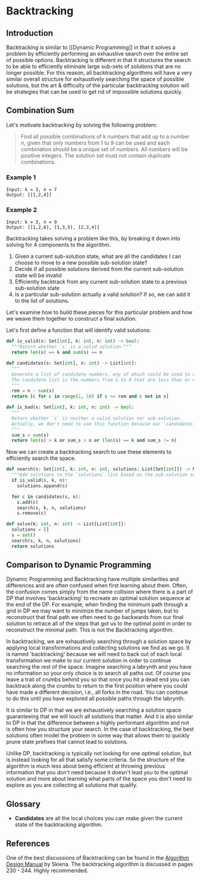 # Backtracking

## Introduction
Backtracking is similar to [[Dynamic Programming]] in that it solves a problem by efficiently performing an exhaustive search over the entire set of possible options. Backtracking is different in that it structures the search to be able to efficiently eliminate large sub-sets of solutions that are no longer possible. For this reason, all backtracking algorithms will have a very similar overall structure for exhaustively searching the space of possible solutions, but the art & difficulty of the particular backtracking solution will be strategies that can be used to get rid of impossible solutions quickly.

## Combination Sum
Let's motivate backtracking by solving the following problem:

> Find all possible combinations of k numbers that add up to a number n, given that only numbers from 1 to 9 can be used and each combination should be a unique set of numbers. All numbers will be positive integers. The solution set must not contain duplicate combinations.

### Example 1
```
Input: k = 3, n = 7
Output: [[1,2,4]]
```

### Example 2
```
Input: k = 3, n = 9
Output: [[1,2,6], [1,3,5], [2,3,4]]
```

Backtracking takes solving a problem like this, by breaking it down into solving for 4 components to the algorithm.

1. Given a current sub-solution state, what are all the candidates I can choose to move to a new possible sub-solution state?
2. Decide if all possible solutions derived from the current sub-solution state will be invalid
3. Efficiently backtrack from any current sub-solution state to a previous sub-solution state
4. Is a particular sub-solution actually a valid solution? If so, we can add it to the list of solutions.

Let's examine how to build these pieces for this particular problem and how we weave them together to construct a final solution.

Let's first define a function that will identify valid solutions:
```python
def is_valid(s: Set[int], k: int, n: int) -> bool:
  """Return whether `s` is a valid solution."""
  return len(s) == k and sum(s) == n
```

```python
def candidates(s: Set[int], n: int) -> List[int]:
  """
  Generate a list of candidate numbers, any of which could be used to continue the sub-solution `s`.
  The candidate list is the numbers from 1 to 9 that are less than or equal to remaining difference (between `sum(s)` and `n`) and have not been used in `s`.
  """
  rem = n - sum(s)
  return [c for c in range(1, 10) if c <= rem and c not in s]
```

```python
def is_bad(s: Set[int], k: int, n: int) -> bool:
  """
  Return whether `s` is neither a valid solution nor sub-solution.
  Actually, we don't need to use this function because our `candidates` function only generates valid candidates.
  """
  sum_s = sum(s)
  return len(s) > k or sum_s > n or (len(s) == k and sum_s != n) 
```

Now we can create a backtracking search to use these elements to efficiently search the space.

```python
def search(s: Set[int], k: int, n: int, solutions: List[Set[int]]) -> None:
  """Add solutions to the `solutions` list based on the sub-solution or solution `s`, using backtracking."""
  if is_valid(s, k, n):
    solutions.append(s)

  for c in candidates(s, n):
    s.add(c)
    search(s, k, n, solutions)
    s.remove(c)

def solve(k: int, n: int) -> List[List[int]]:
  solutions = []
  s = set()
  search(s, k, n, solutions)
  return solutions
```

## Comparison to Dynamic Programming
Dynamic Programming and Backtracking have multiple similarities and differences and are often confused when first learning about them. Often, the confusion comes simply from the name collision where there is a part of DP that involves 'backtracking' to recreate an optimal solution sequence at the end of the DP. For example, when finding the minimum path through a grid in DP we may want to minimize the number of jumps taken, but to reconstruct that final path we often need to go backwards from our final solution to retrace all of the steps that got us to the optimal point in order to reconstruct the minimal path. This is not the Backtracking algorithm.

In backtracking, we are exhaustively searching through a solution space by applying local transformations and collecting solutions we find as we go. It is named 'backtracking' because we will need to back out of each local transformation we make to our current solution in order to continue searching the rest of the space. Imagine searching a labrynth and you have no information so your only choice is to search all paths out. Of course you leave a trail of crumbs behind you so that once you hit a dead end you can backtrack along the crumbs to return to the first position where you could have made a different decision, i.e., all forks in the road. You can continue to do this until you have explored all possible paths through the labrynth.  

It is similar to DP in that we are exhaustively searching a solution space guaranteeing that we will touch all solutions that matter. And it is also similar to DP in that the difference between a highly performant algorithm and not is often how you structure your search. In the case of backtracking, the best solutions often model the problem in some way that allows them to quickly prune state prefixes that cannot lead to solutions.

Unlike DP, backtracking is typically not looking for one optimal solution, but is instead looking for all that satisfy some criteria. So the structure of the algorithm is much less about being efficient at throwing previous information that you don't need because it doesn't lead you to the optimal solution and more about learning what parts of the space you don't need to explore as you are collecting all solutions that qualify.

## Glossary
 * **Candidates** are all the local choices you can make given the current state of the backtracking algorithm.

## References
One of the best discussions of Backtracking can be found in the [Algorithm Design Manual](https://github.com/addyrookie/Depot-App/raw/master/gmail/The%20Algorithm%20Design%20Manual%202ed%20%20by%20Steven%20S.%20Skiena.pdf) by Skiena. The backtracking algorithm is discussed in pages 230 - 244. Highly recommended.
